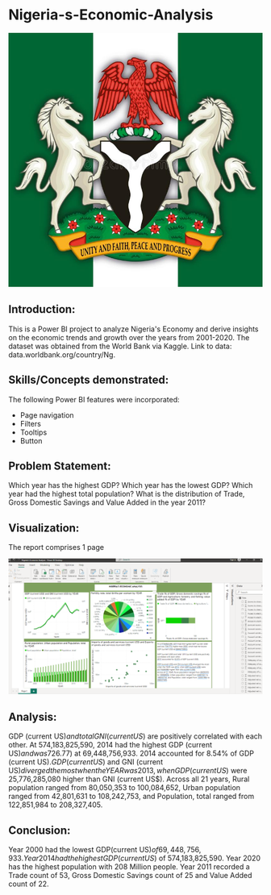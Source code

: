 # Nigeria-s-Economic-Analysis

![](nigeria-federal-republic-coat-arms-flag.jpg)

## Introduction:
This is a Power BI project to analyze Nigeria's Economy and derive insights on the economic trends and growth over the years from 2001-2020. The dataset was obtained from the World Bank via Kaggle.
Link to data: data.worldbank.org/country/Ng.

## Skills/Concepts demonstrated: 
The following Power BI features were incorporated:
- Page navigation 
- Filters
- Tooltips
- Button

## Problem Statement:
Which year has the highest GDP? 
Which year has the lowest GDP?
Which year had the highest total population?
What is the distribution of Trade, Gross Domestic Savings and Value Added in the year 2011?

## Visualization:
The report comprises 1 page

![](Nigerias_Analysis.png)

## Analysis:
GDP (current US$) and total  GNI (current US$) are positively correlated with each other. At 574,183,825,590, 2014 had the highest GDP (current US$) and was 726.77% higher than 2000, which had the lowest GDP (current US$) at 69,448,756,933. 2014 accounted for 8.54% of GDP (current US$).
GDP (current US$) and GNI (current US$) diverged the most when the YEAR was 2013, when GDP (current US$) were 25,776,285,080 higher than GNI (current US$).
Across all 21 years, Rural population ranged from 80,050,353 to 100,084,652, Urban population ranged from 42,801,631 to 108,242,753, and Population, total ranged from 122,851,984 to 208,327,405.

## Conclusion:
Year 2000 had the lowest GDP(current US$) of 69,448,756,933.
Year 2014 had the highest GDP(current US$) of 574,183,825,590.
Year 2020 has the highest population with 208 Million people. 
Year 2011 recorded a Trade count of 53, Gross Domestic Savings count of 25 and Value Added count of 22.
